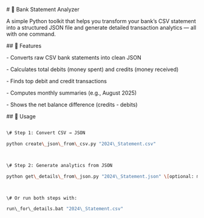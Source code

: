 \# 🏦 Bank Statement Analyzer



A simple Python toolkit that helps you transform your bank’s CSV statement into a structured JSON file and generate detailed transaction analytics — all with one command.



\## 🚀 Features

\- Converts raw CSV bank statements into clean JSON

\- Calculates total debits (money spent) and credits (money received)

\- Finds top debit and credit transactions

\- Computes monthly summaries (e.g., August 2025)

\- Shows the net balance difference (credits - debits)



\## 🧰 Usage

```bash

\# Step 1: Convert CSV → JSON

python create\_json\_from\_csv.py "2024\_Statement.csv"



\# Step 2: Generate analytics from JSON

python get\_details\_from\_json.py "2024\_Statement.json" \[optional: month-year]



\# Or run both steps with:

run\_for\_details.bat "2024\_Statement.csv"




